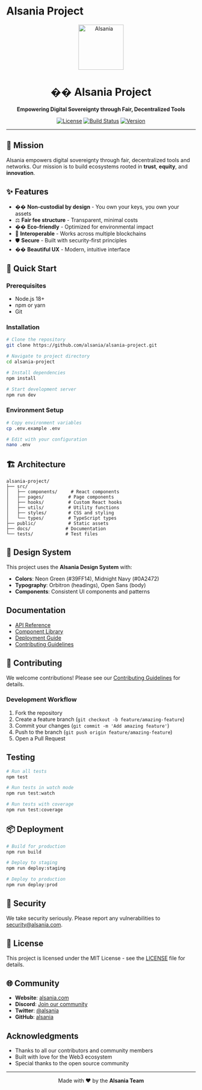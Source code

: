 # Alsania Project

<div align="center">
  <img src="https://alsania.com/logo-symbol/logo_symbol_256x256.png" alt="Alsania" width="120" height="120">
  <h1>�� Alsania Project</h1>
  <p><strong>Empowering Digital Sovereignty through Fair, Decentralized Tools</strong></p>
  
  [![License](https://img.shields.io/badge/license-MIT-green.svg)](LICENSE)
  [![Build Status](https://img.shields.io/badge/build-passing-brightgreen.svg)]()
  [![Version](https://img.shields.io/badge/version-1.0.0-blue.svg)]()
</div>

---

## 🎯 Mission

Alsania empowers digital sovereignty through fair, decentralized tools and networks. Our mission is to build ecosystems rooted in **trust**, **equity**, and **innovation**.

## ✨ Features

- �� **Non-custodial by design** - You own your keys, you own your assets
- ⚖️ **Fair fee structure** - Transparent, minimal costs
- �� **Eco-friendly** - Optimized for environmental impact
- 🔗 **Interoperable** - Works across multiple blockchains
- 🛡️ **Secure** - Built with security-first principles
- �� **Beautiful UX** - Modern, intuitive interface

## 🚀 Quick Start

### Prerequisites

- Node.js 18+ 
- npm or yarn
- Git

### Installation

```bash
# Clone the repository
git clone https://github.com/alsania/alsania-project.git

# Navigate to project directory
cd alsania-project

# Install dependencies
npm install

# Start development server
npm run dev
```

### Environment Setup

```bash
# Copy environment variables
cp .env.example .env

# Edit with your configuration
nano .env
```

## 🏗️ Architecture

```
alsania-project/
├── src/
│   ├── components/     # React components
│   ├── pages/         # Page components
│   ├── hooks/         # Custom React hooks
│   ├── utils/         # Utility functions
│   ├── styles/        # CSS and styling
│   └── types/         # TypeScript types
├── public/            # Static assets
├── docs/             # Documentation
└── tests/            # Test files
```

## 🎨 Design System

This project uses the **Alsania Design System** with:

- **Colors**: Neon Green (#39FF14), Midnight Navy (#0A2472)
- **Typography**: Orbitron (headings), Open Sans (body)
- **Components**: Consistent UI components and patterns

##  Documentation

- [API Reference](docs/api.md)
- [Component Library](docs/components.md)
- [Deployment Guide](docs/deployment.md)
- [Contributing Guidelines](CONTRIBUTING.md)

## 🤝 Contributing

We welcome contributions! Please see our [Contributing Guidelines](CONTRIBUTING.md) for details.

### Development Workflow

1. Fork the repository
2. Create a feature branch (`git checkout -b feature/amazing-feature`)
3. Commit your changes (`git commit -m 'Add amazing feature'`)
4. Push to the branch (`git push origin feature/amazing-feature`)
5. Open a Pull Request

##  Testing

```bash
# Run all tests
npm test

# Run tests in watch mode
npm run test:watch

# Run tests with coverage
npm run test:coverage
```

## 📦 Deployment

```bash
# Build for production
npm run build

# Deploy to staging
npm run deploy:staging

# Deploy to production
npm run deploy:prod
```

## 🔐 Security

We take security seriously. Please report any vulnerabilities to [security@alsania.com](mailto:security@alsania.com).

## 📄 License

This project is licensed under the MIT License - see the [LICENSE](LICENSE) file for details.

## 🌐 Community

- **Website**: [alsania.com](https://alsania.com)
- **Discord**: [Join our community](https://discord.gg/alsania)
- **Twitter**: [@alsania](https://twitter.com/alsania)
- **GitHub**: [alsania](https://github.com/alsania)

##  Acknowledgments

- Thanks to all our contributors and community members
- Built with love for the Web3 ecosystem
- Special thanks to the open source community

---

<div align="center">
  <p>Made with ❤️ by the <strong>Alsania Team</strong></p>
  <p><e 